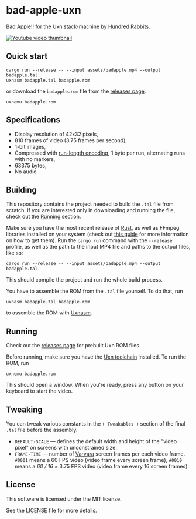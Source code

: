 # bad-apple-uxn

Bad Apple!! for the [Uxn](https://100r.co/site/uxn.html) stack-machine by [Hundred Rabbits](https://100r.co/site/home.html).

[![Youtube video thumbnail](https://img.youtube.com/vi/YfCyzwASzJ4/0.jpg)](https://www.youtube.com/watch?v=YfCyzwASzJ4)

## Quick start

```console
cargo run --release -- --input assets/badapple.mp4 --output badapple.tal
uxnasm badapple.tal badapple.rom
```
or download the `badapple.rom` file from the [releases page](https://github.com/karolbelina/bad-apple-uxn/releases).
```console
uxnemu badapple.rom
```

## Specifications

- Display resolution of 42x32 pixels,
- 810 frames of video (3.75 frames per second),
- 1-bit images,
- Compressed with [run-length encoding](https://en.wikipedia.org/wiki/Run-length_encoding), 1 byte per run, alternating runs with no markers,
- 63375 bytes,
- No audio

## Building

This repository contains the project needed to build the `.tal` file from scratch. If you are interested only in downloading and running the file, check out the [Running](#running) section.

Make sure you have the most recent release of [Rust](https://www.rust-lang.org/), as well as FFmpeg libraries installed on your system (check out [this guide](https://github.com/zmwangx/rust-ffmpeg/wiki/Notes-on-building) for more information on how to get them). Run the `cargo run` command with the `--release` profile, as well as the path to the input MP4 file and paths to the output files, like so:
```console
cargo run --release -- --input assets/badapple.mp4 --output badapple.tal
```
This should compile the project and run the whole build process.

You have to assemble the ROM from the `.tal` file yourself. To do that, run
```console
uxnasm badapple.tal badapple.rom
```
to assemble the ROM with [Uxnasm](https://git.sr.ht/~rabbits/uxn/tree/main/item/src/uxnasm.c).

## Running

Check out the [releases page](https://github.com/karolbelina/bad-apple-uxn/releases) for prebuilt Uxn ROM files.

Before running, make sure you have the [Uxn toolchain](https://git.sr.ht/~rabbits/uxn) installed. To run the ROM, run
```console
uxnemu badapple.rom
```
This should open a window. When you're ready, press any button on your keyboard to start the video.

## Tweaking

You can tweak various constants in the `( Tweakables )` section of the final `.tal` file before the assembly.
- `DEFAULT-SCALE` &mdash; defines the default width and height of the "video pixel" on screens with unconstrained size.
- `FRAME-TIME` &mdash; number of [Varvara](https://wiki.xxiivv.com/site/varvara.html) screen frames per each video frame. `#0001` means a 60 FPS video (video frame every screen frame), `#0010` means a _60 / 16 =_ 3.75 FPS video (video frame every 16 screen frames).

## License

This software is licensed under the MIT license.

See the [LICENSE](LICENSE) file for more details.
